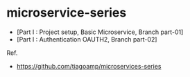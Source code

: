 # microservice-series

- [Part I : Project setup, Basic Microservice, Branch part-01]
- [Part I : Authentication OAUTH2, Branch part-02]



Ref.
- https://github.com/tiagoamp/microservices-series